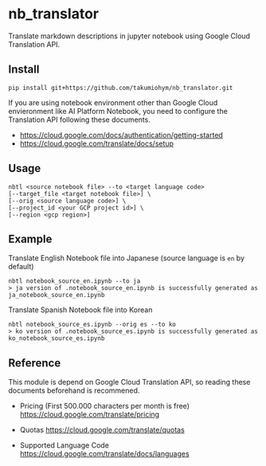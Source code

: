 nb_translator
===========

Translate markdown descriptions in jupyter notebook using Google Cloud Translation API.

Install
-------

```
pip install git+https://github.com/takumiohym/nb_translator.git
```

If you are using notebook environment other than Google Cloud envieronment like AI Platform Notebook, you need to configure the Translation API following these documents.
- https://cloud.google.com/docs/authentication/getting-started
- https://cloud.google.com/translate/docs/setup


Usage
-----

```
nbtl <source notebook file> --to <target language code>
[--target_file <target notebook file>] \
[--orig <source language code>] \
[--project_id <your GCP project id>] \
[--region <gcp region>]
```

Example
-----

Translate English Notebook file into Japanese (source language is `en` by default)

```
nbtl notebook_source_en.ipynb --to ja
> ja version of .notebook_source_en.ipynb is successfully generated as ja_notebook_source_en.ipynb
```

Translate Spanish Notebook file into Korean


```
nbtl notebook_source_es.ipynb --orig es --to ko
> ko version of .notebook_source_es.ipynb is successfully generated as ko_notebook_source_es.ipynb
```

Reference
-----

This module is depend on Google Cloud Translation API, so reading these documents beforehand is recommened.

- Pricing (First 500.000 characters per month is free)
https://cloud.google.com/translate/pricing

- Quotas
https://cloud.google.com/translate/quotas

- Supported Language Code
https://cloud.google.com/translate/docs/languages